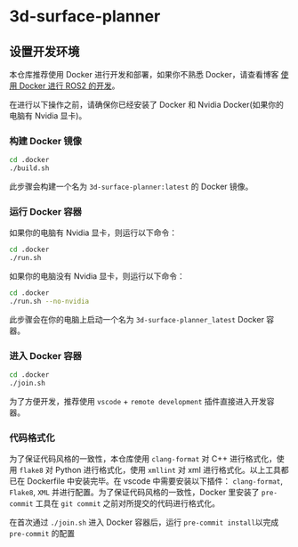 # 3d-surface-planner

## 设置开发环境

本仓库推荐使用 Docker 进行开发和部署，如果你不熟悉 Docker，请查看博客 [使用 Docker 进行 ROS2 的开发](https://zhuanlan.zhihu.com/p/637040850)。

在进行以下操作之前，请确保你已经安装了 Docker 和 Nvidia Docker(如果你的电脑有 Nvidia 显卡)。

### 构建 Docker 镜像

```bash
cd .docker
./build.sh
```

此步骤会构建一个名为 `3d-surface-planner:latest` 的 Docker 镜像。

### 运行 Docker 容器

如果你的电脑有 Nvidia 显卡，则运行以下命令：

```bash
cd .docker
./run.sh
```

如果你的电脑没有 Nvidia 显卡，则运行以下命令：

```bash
cd .docker
./run.sh --no-nvidia
```

此步骤会在你的电脑上启动一个名为 `3d-surface-planner_latest` Docker 容器。

### 进入 Docker 容器

```bash
cd .docker
./join.sh
```

为了方便开发，推荐使用 `vscode` + `remote development` 插件直接进入开发容器。

### 代码格式化

为了保证代码风格的一致性，本仓库使用 `clang-format` 对 C++ 进行格式化，使用 `flake8` 对 Python 进行格式化，使用 `xmllint` 对 xml 进行格式化。以上工具都已在 Dockerfile 中安装完毕。在 vscode 中需要安装以下插件： `clang-format`, `Flake8`, `XML` 并进行配置。为了保证代码风格的一致性，Docker 里安装了 `pre-commit` 工具在 `git commit` 之前对所提交的代码进行格式化。

在首次通过 `./join.sh` 进入 Docker 容器后，运行 `pre-commit install`以完成 `pre-commit` 的配置
